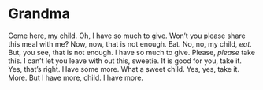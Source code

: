 # Grandma

Come here, my child. Oh, I have so much to give. Won’t you please share this meal with me? Now, now, that is not enough. Eat. No, no, my child, _eat_. But, you see, that is not enough. I have so much to give. Please, _please_ take this. I can’t let you leave with out this, sweetie. It is good for you, take it. Yes, that’s right. Have some more. What a sweet child. Yes, yes, take it. More. But I have more, child. I have more.
